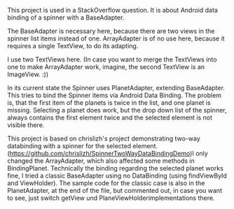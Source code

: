 This project is used in a StackOverflow question. It is about Android data binding of a spinner with a BaseAdapter.

The BaseAdapter is necessary here, because there are two views in the spinner list items instead of one. 
ArrayAdapter is of no use here,  because it requires a single TextView, to do its adapting. 

I use two TextViews here. (In case you want to merge the TextViews into one to make ArrayAdapter work, imagine, the second TextView is an ImageView. :))

In its current state the Spinner uses PlanetAdapter, extending BaseAdapter. This tries to bind the Spinner items via Android Data Binding. 
The problem is, that the first item of the planets is twice in the list, and one planet is missing. Selecting a planet does work, but the drop down
list of the spinner, always contains the first element twice and the selected element is not visible there.

This project is based on chrislizh's project demonstrating two-way databinding with a spinner for the selected element. 
(https://github.com/chrislizh/SpinnerTwoWayDataBindingDemo)I only changed the ArrayAdapter, which also affected some methods in BindingPlanet. 
Technically the binding regarding the selected planet works fine, I tried a classic BaseAdapter using no DataBinding (using findViewById and ViewHolder). 
The sample code for the classic case is also in the PlanetAdapter, at the end of the file, but commented out, in case you want to see, just switch
getView und PlaneViewHolderimplementations there.

